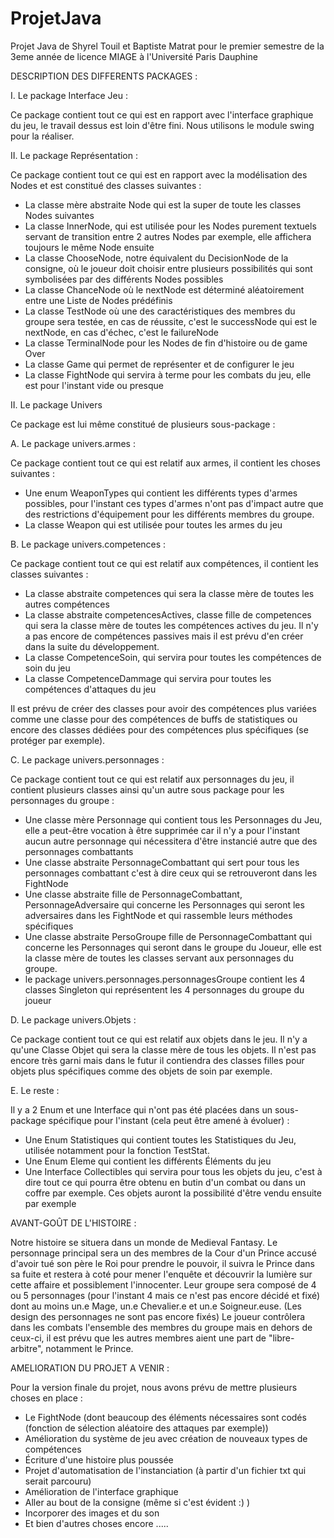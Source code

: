 # ProjetJava
Projet Java de Shyrel Touil et Baptiste Matrat pour le premier semestre de la 3eme année de licence MIAGE à l'Université Paris Dauphine

DESCRIPTION DES DIFFERENTS PACKAGES :

I. Le package Interface Jeu :

Ce package contient tout ce qui est en rapport avec l'interface graphique du jeu, le travail dessus est loin d'être fini. 
Nous utilisons le module swing pour la réaliser.

II. Le package Représentation :

Ce package contient tout ce qui est en rapport avec la modélisation des Nodes et est constitué des classes suivantes :
- La classe mère abstraite Node qui est la super de toute les classes Nodes suivantes
- La classe InnerNode, qui est utilisée pour les Nodes purement textuels servant de transition entre 2 autres Nodes par exemple, elle affichera toujours le même Node ensuite
- La classe ChooseNode, notre équivalent du DecisionNode de la consigne, où le joueur doit choisir entre plusieurs possibilités qui sont symbolisées par des différents Nodes possibles
- La classe ChanceNode où le nextNode est déterminé aléatoirement entre une Liste de Nodes prédéfinis
- La classe TestNode où une des caractéristiques des membres du groupe sera testée, en cas de réussite, c'est le successNode qui est le nextNode, en cas d'échec, c'est le failureNode
- La classe TerminalNode pour les Nodes de fin d'histoire ou de game Over
- La classe Game qui permet de représenter et de configurer le jeu
- La classe FightNode qui servira à terme pour les combats du jeu, elle est pour l'instant vide ou presque 

II. Le package Univers 

Ce package est lui même constitué de plusieurs sous-package :

A. Le package univers.armes :

Ce package contient tout ce qui est relatif aux armes, il contient les choses suivantes :
- Une enum WeaponTypes qui contient les différents types d'armes possibles, pour l'instant ces types d'armes n'ont pas d'impact autre que des restrictions d'équipement pour les différents membres du groupe.
- La classe Weapon qui est utilisée pour toutes les armes du jeu

B. Le package univers.competences :

Ce package contient tout ce qui est relatif aux compétences, il contient les classes suivantes : 
- La classe abstraite competences qui sera la classe mère de toutes les autres compétences
- La classe abstraite competencesActives, classe fille de competences qui sera la classe mère de toutes les compétences actives du jeu. Il n'y a pas encore de compétences passives mais il est prévu d'en créer dans la suite du développement.
- La classe CompetenceSoin, qui servira pour toutes les compétences de soin du jeu
- La classe CompetenceDammage qui servira pour toutes les compétences d'attaques du jeu

Il est prévu de créer des classes pour avoir des compétences plus variées comme une classe pour des compétences de buffs de statistiques ou encore des classes dédiées pour des compétences plus spécifiques (se protéger par exemple).

C. Le package univers.personnages : 

Ce package contient tout ce qui est relatif aux personnages du jeu, il contient plusieurs classes ainsi qu'un autre sous package pour les personnages du groupe : 
- Une classe mère Personnage qui contient tous les Personnages du Jeu, elle a peut-être vocation à être supprimée car il n'y a pour l'instant aucun autre personnage qui nécessitera d'être instancié autre que des personnages combattants
- Une classe abstraite PersonnageCombattant qui sert pour tous les personnages combattant c'est à dire ceux qui se retrouveront dans les FightNode
- Une classe abstraite fille de PersonnageCombattant, PersonnageAdversaire qui concerne les Personnages qui seront les adversaires dans les FightNode et qui rassemble leurs méthodes spécifiques
- Une classe abstraite PersoGroupe fille de PersonnageCombattant qui concerne les Personnages qui seront dans le groupe du Joueur, elle est la classe mère de toutes les classes servant aux personnages du groupe.
- le package univers.personnages.personnagesGroupe contient les 4 classes Singleton qui représentent les 4 personnages du groupe du joueur

D. Le package univers.Objets :

Ce package contient tout ce qui est relatif aux objets dans le jeu. Il n'y a qu'une Classe Objet qui sera la classe mère de tous les objets. 
Il n'est pas encore très garni mais dans le futur il contiendra des classes filles pour objets plus spécifiques comme des objets de soin par exemple. 

E. Le reste :

Il y a 2 Enum et une Interface qui n'ont pas été placées dans un sous-package spécifique pour l'instant (cela peut être amené à évoluer) :
- Une Enum Statistiques qui contient toutes les Statistiques du Jeu, utilisée notamment pour la fonction TestStat.
- Une Enum Eleme qui contient les différents Éléments du jeu
- Une Interface Collectibles qui servira pour tous les objets du jeu, c'est à dire tout ce qui pourra être obtenu en butin d'un combat ou dans un coffre par exemple. Ces objets auront la possibilité d'être vendu ensuite par exemple

AVANT-GOÛT DE L'HISTOIRE :

Notre histoire se situera dans un monde de Medieval Fantasy. 
Le personnage principal sera un des membres de la Cour d'un Prince accusé d'avoir tué son père le Roi pour prendre le pouvoir, il suivra le Prince dans sa fuite et restera à coté pour mener l'enquête et découvrir la lumière sur cette affaire et possiblement l'innocenter. 
Leur groupe sera composé de 4 ou 5 personnages (pour l'instant 4 mais ce n'est pas encore décidé et fixé) dont au moins un.e Mage, un.e Chevalier.e et un.e Soigneur.euse. (Les design des personnages ne sont pas encore fixés)
Le joueur contrôlera dans les combats l'ensemble des membres du groupe mais en dehors de ceux-ci, il est prévu que les autres membres aient une part de "libre-arbitre", notamment le Prince. 

AMELIORATION DU PROJET A VENIR :


Pour la version finale du projet, nous avons prévu de mettre plusieurs choses en place : 
- Le FightNode (dont beaucoup des éléments nécessaires sont codés (fonction de sélection aléatoire des attaques par exemple))
- Amélioration du système de jeu avec création de nouveaux types de compétences 
- Écriture d'une histoire plus poussée
- Projet d'automatisation de l'instanciation (à partir d'un fichier txt qui serait parcouru)
- Amélioration de l'interface graphique
- Aller au bout de la consigne (même si c'est évident :) )
- Incorporer des images et du son
- Et bien d'autres choses encore .....


